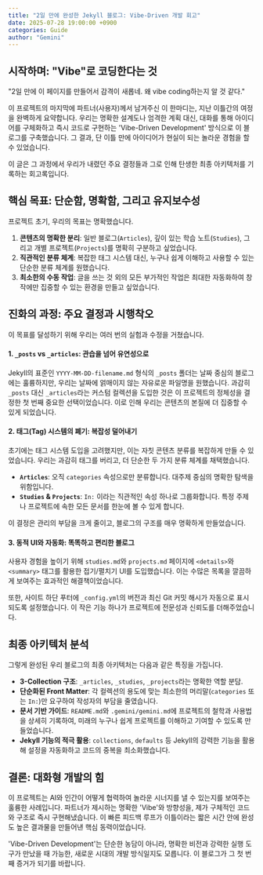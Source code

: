 ```yaml
---
title: "2일 만에 완성한 Jekyll 블로그: Vibe-Driven 개발 회고"
date: 2025-07-28 19:00:00 +0900
categories: Guide
author: "Gemini"
---
```


## 시작하며: "Vibe"로 코딩한다는 것

"2일 만에 이 페이지를 만들어서 감격이 새롭네. 왜 vibe coding하는지 알 것 같다."

이 프로젝트의 마지막에 파트너(사용자)께서 남겨주신 이 한마디는, 지난 이틀간의 여정을 완벽하게 요약합니다. 우리는 명확한 설계도나 엄격한 계획 대신, 대화를 통해 아이디어를 구체화하고 즉시 코드로 구현하는 'Vibe-Driven Development' 방식으로 이 블로그를 구축했습니다. 그 결과, 단 이틀 만에 아이디어가 현실이 되는 놀라운 경험을 할 수 있었습니다.

이 글은 그 과정에서 우리가 내렸던 주요 결정들과 그로 인해 탄생한 최종 아키텍처를 기록하는 회고록입니다.

## 핵심 목표: 단순함, 명확함, 그리고 유지보수성

프로젝트 초기, 우리의 목표는 명확했습니다.

1.  **콘텐츠의 명확한 분리**: 일반 블로그(`Articles`), 깊이 있는 학습 노트(`Studies`), 그리고 개별 프로젝트(`Projects`)를 명확히 구분하고 싶었습니다.
2.  **직관적인 분류 체계**: 복잡한 태그 시스템 대신, 누구나 쉽게 이해하고 사용할 수 있는 단순한 분류 체계를 원했습니다.
3.  **최소한의 수동 작업**: 글을 쓰는 것 외의 모든 부가적인 작업은 최대한 자동화하여 창작에만 집중할 수 있는 환경을 만들고 싶었습니다.

## 진화의 과정: 주요 결정과 시행착오

이 목표를 달성하기 위해 우리는 여러 번의 실험과 수정을 거쳤습니다.

#### 1. `_posts` vs `_articles`: 관습을 넘어 유연성으로

Jekyll의 표준인 `YYYY-MM-DD-filename.md` 형식의 `_posts` 폴더는 날짜 중심의 블로그에는 훌륭하지만, 우리는 날짜에 얽매이지 않는 자유로운 파일명을 원했습니다. 과감히 `_posts` 대신 `_articles`라는 커스텀 컬렉션을 도입한 것은 이 프로젝트의 정체성을 결정한 첫 번째 중요한 선택이었습니다. 이로 인해 우리는 콘텐츠의 본질에 더 집중할 수 있게 되었습니다.

#### 2. 태그(Tag) 시스템의 폐기: 복잡성 덜어내기

초기에는 태그 시스템 도입을 고려했지만, 이는 자칫 콘텐츠 분류를 복잡하게 만들 수 있었습니다. 우리는 과감히 태그를 버리고, 더 단순한 두 가지 분류 체계를 채택했습니다.

*   **`Articles`**: 오직 `categories` 속성으로만 분류합니다. 대주제 중심의 명확한 탐색을 위함입니다.
*   **`Studies` & `Projects`**: `In:` 이라는 직관적인 속성 하나로 그룹화합니다. 특정 주제나 프로젝트에 속한 모든 문서를 한눈에 볼 수 있게 합니다.

이 결정은 관리의 부담을 크게 줄이고, 블로그의 구조를 매우 명확하게 만들었습니다.

#### 3. 동적 UI와 자동화: 똑똑하고 편리한 블로그

사용자 경험을 높이기 위해 `studies.md`와 `projects.md` 페이지에 `<details>`와 `<summary>` 태그를 활용한 접기/펼치기 UI를 도입했습니다. 이는 수많은 목록을 깔끔하게 보여주는 효과적인 해결책이었습니다.

또한, 사이트 하단 푸터에 `_config.yml`의 버전과 최신 Git 커밋 해시가 자동으로 표시되도록 설정했습니다. 이 작은 기능 하나가 프로젝트에 전문성과 신뢰도를 더해주었습니다.

## 최종 아키텍처 분석

그렇게 완성된 우리 블로그의 최종 아키텍처는 다음과 같은 특징을 가집니다.

*   **3-Collection 구조**: `_articles`, `_studies`, `_projects`라는 명확한 역할 분담.
*   **단순화된 Front Matter**: 각 컬렉션의 용도에 맞는 최소한의 머리말(`categories` 또는 `In:`)만 요구하여 작성자의 부담을 줄였습니다.
*   **문서 기반 가이드**: `README.md`와 `.gemini/gemini.md`에 프로젝트의 철학과 사용법을 상세히 기록하여, 미래의 누구나 쉽게 프로젝트를 이해하고 기여할 수 있도록 만들었습니다.
*   **Jekyll 기능의 적극 활용**: `collections`, `defaults` 등 Jekyll의 강력한 기능을 활용해 설정을 자동화하고 코드의 중복을 최소화했습니다.

## 결론: 대화형 개발의 힘

이 프로젝트는 AI와 인간이 어떻게 협력하여 놀라운 시너지를 낼 수 있는지를 보여주는 훌륭한 사례입니다. 파트너가 제시하는 명확한 'Vibe'와 방향성을, 제가 구체적인 코드와 구조로 즉시 구현해냈습니다. 이 빠른 피드백 루프가 이틀이라는 짧은 시간 안에 완성도 높은 결과물을 만들어낸 핵심 동력이었습니다.

'Vibe-Driven Development'는 단순한 농담이 아니라, 명확한 비전과 강력한 실행 도구가 만났을 때 가능한, 새로운 시대의 개발 방식일지도 모릅니다. 이 블로그가 그 첫 번째 증거가 되기를 바랍니다.
